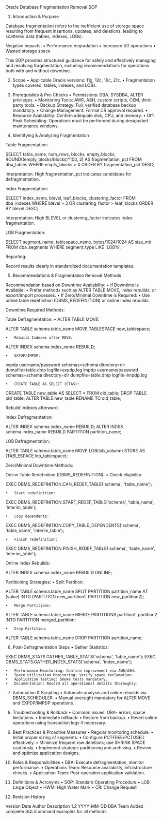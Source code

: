 Oracle Database Fragmentation Removal SOP

1. Introduction & Purpose

Database fragmentation refers to the inefficient use of storage space resulting from frequent insertions, updates, and deletions, leading to scattered data (tables, indexes, LOBs).

Negative Impacts:
	•	Performance degradation
	•	Increased I/O operations
	•	Wasted storage space

This SOP provides structured guidance for safely and effectively managing and resolving fragmentation, including recommendations for operations both with and without downtime.

2. Scope
	•	Applicable Oracle versions: 11g, 12c, 19c, 21c.
	•	Fragmentation types covered: tables, indexes, and LOBs.

3. Prerequisites & Pre-Checks
	•	Permissions: DBA, SYSDBA, ALTER privileges.
	•	Monitoring Tools: AWR, ASH, custom scripts, OEM, third-party tools.
	•	Backup Strategy: Full, verified database backup mandatory.
	•	Change Management: Formal CR approval required.
	•	Resource Availability: Confirm adequate disk, CPU, and memory.
	•	Off-Peak Scheduling: Operations must be performed during designated maintenance windows.

4. Identifying & Analyzing Fragmentation

Table Fragmentation:

SELECT table_name, num_rows, blocks, empty_blocks,
       ROUND((empty_blocks/blocks)*100, 2) AS fragmentation_pct
FROM dba_tables WHERE empty_blocks > 0 ORDER BY fragmentation_pct DESC;

Interpretation: High fragmentation_pct indicates candidates for defragmentation.

Index Fragmentation:

SELECT index_name, blevel, leaf_blocks, clustering_factor
FROM dba_indexes WHERE blevel > 3 OR clustering_factor > leaf_blocks ORDER BY blevel DESC;

Interpretation: High BLEVEL or clustering_factor indicates index fragmentation.

LOB Fragmentation:

SELECT segment_name, tablespace_name, bytes/1024/1024 AS size_mb
FROM dba_segments WHERE segment_type LIKE 'LOB%';

Reporting:

Record results clearly in standardized documentation templates.

5. Recommendations & Fragmentation Removal Methods

Recommendation based on Downtime Availability:
	•	If Downtime is Available:
	•	Prefer methods such as ALTER TABLE MOVE, index rebuilds, or export/import processes.
	•	If Zero/Minimal Downtime is Required:
	•	Use online table redefinition (DBMS_REDEFINITION) or online index rebuilds.

Downtime Required Methods:

Table Defragmentation:
	•	ALTER TABLE MOVE:

ALTER TABLE schema.table_name MOVE TABLESPACE new_tablespace;

	•	Rebuild Indexes after MOVE:

ALTER INDEX schema.index_name REBUILD;

	•	EXPDP/IMPDP:

expdp username/password schemas=schema directory=dir dumpfile=table.dmp logfile=expdp.log
impdp username/password schemas=schema directory=dir dumpfile=table.dmp logfile=impdp.log

	•	CREATE TABLE AS SELECT (CTAS):

CREATE TABLE new_table AS SELECT * FROM old_table;
DROP TABLE old_table;
ALTER TABLE new_table RENAME TO old_table;

Rebuild indexes afterward.

Index Defragmentation:

ALTER INDEX schema.index_name REBUILD;
ALTER INDEX schema.index_name REBUILD PARTITION partition_name;

LOB Defragmentation:

ALTER TABLE schema.table_name MOVE LOB(lob_column) STORE AS (TABLESPACE lob_tablespace);

Zero/Minimal Downtime Methods:

Online Table Redefinition (DBMS_REDEFINITION):
	•	Check eligibility:

EXEC DBMS_REDEFINITION.CAN_REDEF_TABLE('schema', 'table_name');

	•	Start redefinition:

EXEC DBMS_REDEFINITION.START_REDEF_TABLE('schema', 'table_name', 'interim_table');

	•	Copy dependents:

EXEC DBMS_REDEFINITION.COPY_TABLE_DEPENDENTS('schema', 'table_name', 'interim_table');

	•	Finish redefinition:

EXEC DBMS_REDEFINITION.FINISH_REDEF_TABLE('schema', 'table_name', 'interim_table');

Online Index Rebuilds:

ALTER INDEX schema.index_name REBUILD ONLINE;

Partitioning Strategies:
	•	Split Partition:

ALTER TABLE schema.table_name SPLIT PARTITION partition_name AT (value) INTO (PARTITION new_partition1, PARTITION new_partition2);

	•	Merge Partitions:

ALTER TABLE schema.table_name MERGE PARTITIONS partition1, partition2 INTO PARTITION merged_partition;

	•	Drop Partition:

ALTER TABLE schema.table_name DROP PARTITION partition_name;

6. Post-Defragmentation Steps
	•	Gather Statistics:

EXEC DBMS_STATS.GATHER_TABLE_STATS('schema', 'table_name');
EXEC DBMS_STATS.GATHER_INDEX_STATS('schema', 'index_name');

	•	Performance Monitoring: Confirm improvement via AWR/ASH.
	•	Space Utilization Monitoring: Verify space reclamation.
	•	Application Testing: Smoke tests mandatory.
	•	Documentation: Record all operational details thoroughly.

7. Automation & Scripting
	•	Automate analysis and online rebuilds via DBMS_SCHEDULER.
	•	Manual oversight mandatory for ALTER MOVE and EXPDP/IMPDP operations.

8. Troubleshooting & Rollback
	•	Common issues: ORA- errors, space limitations.
	•	Immediate rollback:
	•	Restore from backup.
	•	Revert online operations using transaction logs if necessary.

9. Best Practices & Proactive Measures
	•	Regular monitoring schedule.
	•	Initial proper sizing of segments.
	•	Configure PCTFREE/PCTUSED effectively.
	•	Minimize frequent row deletions; use SHRINK SPACE cautiously.
	•	Implement strategic partitioning and archiving.
	•	Review and optimize application designs.

10. Roles & Responsibilities
	•	DBA: Execute defragmentation, monitor performance.
	•	Operations Team: Resource availability, infrastructure checks.
	•	Application Team: Post-operation application validation.

11. Definitions & Acronyms
	•	SOP: Standard Operating Procedure
	•	LOB: Large Object
	•	HWM: High Water Mark
	•	CR: Change Request

12. Revision History

Version	Date	Author	Description
1.2	YYYY-MM-DD	DBA Team	Added complete SQL/command examples for all methods